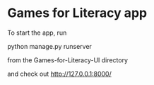 # Games for Literacy app

To start the app, run

 python manage.py runserver

 from the Games-for-Literacy-UI directory

 and check out http://127.0.0.1:8000/
